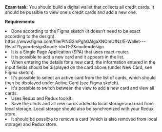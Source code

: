<b>Exam task:</b> 
You should build a digital wallet that collects all credit cards. It should be possible to view one's credit cards and add a new one.

<b>Requirements:</b>
<li>Done according to the Figma sketch (it doesn't need to be exact according to the design).</li>
  https://www.figma.com/file/PING2mPghGAlgaXNOmUfNz/E-Wallet---React?type=design&node-id=11-2&mode=design
<li>It is a Single Page Application (SPA) that uses react-router.</li>
<li>It is possible to add a new card and it appears in the list.</li>
<li>When entering the details for a new card, the information entered in the input fields should be displayed on the card above (under New Card, see Figma sketch).</li>
<li>It's possible to select an active card from the list of cards, which should then be displayed under Active Card (see Figma sketch).</li>
<li>It's possible to switch between the view to add a new card and view all cards.</li>
<li>Uses Redux and Redux toolkit.</li>


<li>Save the cards and all new cards added to local storage and read from local storage. Local storage should also be synchronized with your Redux store.</li>
<li>It should be possible to remove a card (which is also removed from local storage) and Redux store.</li>